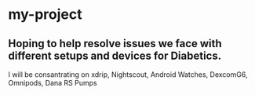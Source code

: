 # my-project

## Hoping to help resolve issues we face with different setups and devices for Diabetics.
I will be consantrating on xdrip, Nightscout, Android Watches, DexcomG6, Omnipods, Dana RS Pumps

